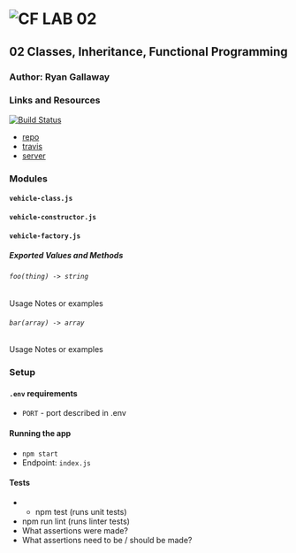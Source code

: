![CF](http://i.imgur.com/7v5ASc8.png) LAB 02
=================================================

## 02 Classes, Inheritance, Functional Programming

### Author: Ryan Gallaway

### Links and Resources

[![Build Status](https://www.travis-ci.com/rkgallaway/02-classes-inheritance-fp.svg?branch=master)](https://www.travis-ci.com/rkgallaway/02-classes-inheritance-fp)

* [repo](https://github.com/rkgallaway/02-classes-inheritance-fp)
* [travis](https://www.travis-ci.com/rkgallaway/02-classes-inheritance-fp)
* [server](https://lab-02-classes-inheritance-fp.herokuapp.com/)

### Modules
#### `vehicle-class.js`
#### `vehicle-constructor.js`
#### `vehicle-factory.js`

##### Exported Values and Methods

###### `foo(thing) -> string`
Usage Notes or examples

###### `bar(array) -> array`
Usage Notes or examples

### Setup
#### `.env` requirements
* `PORT` - port described in .env

#### Running the app
* `npm start`
* Endpoint: `index.js`

#### Tests
* * npm test (runs unit tests)
* npm run  lint (runs linter tests)
* What assertions were made?
* What assertions need to be / should be made?

